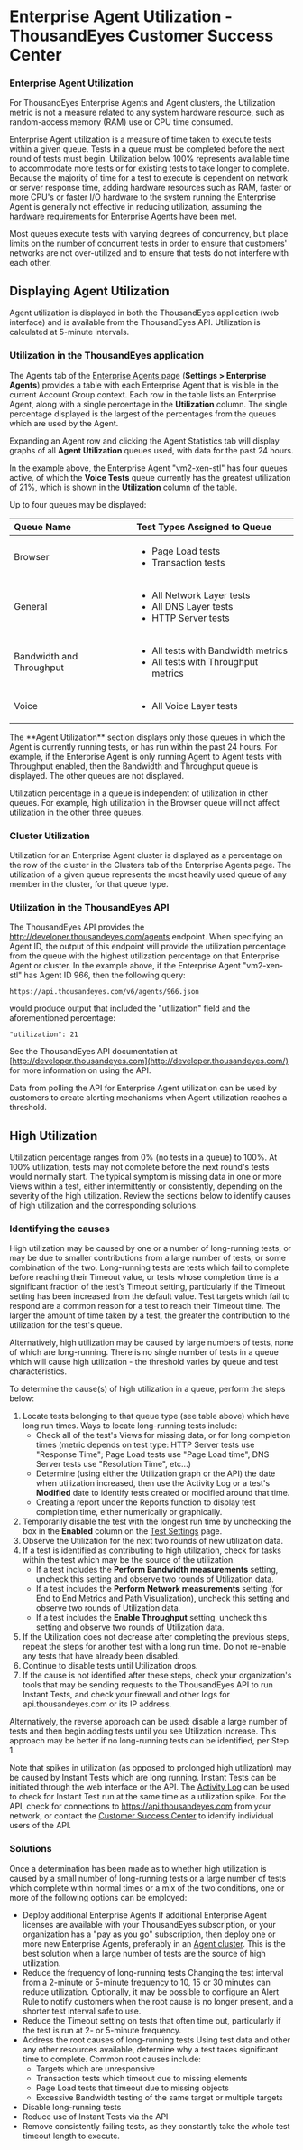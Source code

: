 # Enterprise Agent Utilization - ThousandEyes Customer Success Center

### Enterprise Agent Utilization

For ThousandEyes Enterprise Agents and Agent clusters, the Utilization metric is not a measure related to any system hardware resource, such as random-access memory \(RAM\) use or CPU time consumed.

Enterprise Agent utilization is a measure of time taken to execute tests within a given queue.  Tests in a queue must be completed before the next round of tests must begin. Utilization below 100% represents available time to accommodate more tests or for existing tests to take longer to complete.  Because the majority of time for a test to execute is dependent on network or server response time, adding hardware resources such as RAM, faster or more CPU's or faster I/O hardware to the system running the Enterprise Agent is generally not effective in reducing utilization, assuming the [hardware requirements for Enterprise Agents](https://success.thousandeyes.com/PublicArticlePage?articleIdParam=kA0E0000000CmnbKAC#Hardware) have been met.

Most queues execute tests with varying degrees of concurrency, but place limits on the number of concurrent tests in order to ensure that customers' networks are not over-utilized and to ensure that tests do not interfere with each other.

## Displaying Agent Utilization

Agent utilization is displayed in both the ThousandEyes application \(web interface\) and is available from the ThousandEyes API. Utilization is calculated at 5-minute intervals.

### Utilization in the ThousandEyes application

The Agents tab of the [Enterprise Agents page](https://app.stg.thousandeyes.com/settings/agents/enterprise/) \(**Settings &gt; Enterprise Agents**\) provides a table with each Enterprise Agent that is visible in the current Account Group context. Each row in the table lists an Enterprise Agent, along with a single percentage in the **Utilization** column. The single percentage displayed is the largest of the percentages from the queues which are used by the Agent.

  
Expanding an Agent row and clicking the Agent Statistics tab will display graphs of all **Agent Utilization** queues used, with data for the past 24 hours.

In the example above, the Enterprise Agent "vm2-xen-stl" has four queues active, of which the **Voice Tests** queue currently has the greatest utilization of 21%, which is shown in the **Utilization** column of the table.

Up to four queues may be displayed:

<table>
  <thead>
    <tr>
      <th style="text-align:left"><b>Queue Name</b>
      </th>
      <th style="text-align:left"><b>Test Types Assigned to Queue</b>
      </th>
    </tr>
  </thead>
  <tbody>
    <tr>
      <td style="text-align:left">Browser</td>
      <td style="text-align:left">
        <ul>
          <li>Page Load tests</li>
          <li>Transaction tests</li>
        </ul>
      </td>
    </tr>
    <tr>
      <td style="text-align:left">General</td>
      <td style="text-align:left">
        <ul>
          <li>All Network Layer tests</li>
          <li>All DNS Layer tests</li>
          <li>HTTP Server tests</li>
        </ul>
      </td>
    </tr>
    <tr>
      <td style="text-align:left">Bandwidth and Throughput</td>
      <td style="text-align:left">
        <ul>
          <li>All tests with Bandwidth metrics</li>
          <li>All tests with Throughput metrics</li>
        </ul>
      </td>
    </tr>
    <tr>
      <td style="text-align:left">Voice</td>
      <td style="text-align:left">
        <ul>
          <li>All Voice Layer tests</li>
        </ul>
      </td>
    </tr>
  </tbody>
</table>The **Agent Utilization** section displays only those queues in which the Agent is currently running tests, or has run within the past 24 hours. For example, if the Enterprise Agent is only running Agent to Agent tests with Throughput enabled, then the Bandwidth and Throughput queue is displayed. The other queues are not displayed.

Utilization percentage in a queue is independent of utilization in other queues.  For example, high utilization in the Browser queue will not affect utilization in the other three queues.

### Cluster Utilization

Utilization for an Enterprise Agent cluster is displayed as a percentage on the row of the cluster in the Clusters tab of the Enterprise Agents page.  The utilization of a given queue represents the most heavily used queue of any member in the cluster, for that queue type.

### Utilization in the ThousandEyes API

The ThousandEyes API provides the http://developer.thousandeyes.com/agents endpoint.  When specifying an Agent ID, the output of this endpoint will provide the utilization percentage from the queue with the highest utilization percentage on that Enterprise Agent or cluster.  In the example above, if the Enterprise Agent "vm2-xen-stl" has Agent ID 966, then the following query:

```text
https://api.thousandeyes.com/v6/agents/966.json
```

would produce output that included the "utilization" field and the aforementioned percentage:

`"utilization": 21`

See the ThousandEyes API documentation at [http://developer.thousandeyes.com](http://developer.thousandeyes.com/) for more information on using the API.

Data from polling the API for Enterprise Agent utilization can be used by customers to create alerting mechanisms when Agent utilization reaches a threshold.

## High Utilization

Utilization percentage ranges from 0% \(no tests in a queue\) to 100%.  At 100% utilization, tests may not complete before the next round's tests would normally start.  The typical symptom is missing data in one or more Views within a test, either intermittently or consistently, depending on the severity of the high utilization.  Review the sections below to identify causes of high utilization and the corresponding solutions.

### Identifying the causes

High utilization may be caused by one or a number of long-running tests, or may be due to smaller contributions from a large number of tests, or some combination of the two. Long-running tests are tests which fail to complete before reaching their Timeout value, or tests whose completion time is a significant fraction of the test’s Timeout setting, particularly if the Timeout setting has been increased from the default value. Test targets which fail to respond are a common reason for a test to reach their Timeout time. The larger the amount of time taken by a test, the greater the contribution to the utilization for the test's queue.

Alternatively, high utilization may be caused by large numbers of tests, none of which are long-running. There is no single number of tests in a queue which will cause high utilization - the threshold varies by queue and test characteristics.

To determine the cause\(s\) of high utilization in a queue, perform the steps below:

1. Locate tests belonging to that queue type \(see table above\) which have long run times.  Ways to locate long-running tests include:
   * Check all of the test's Views for missing data, or for long completion times \(metric depends on test type: HTTP Server tests use "Response Time"; Page Load tests use "Page Load time", DNS Server tests use "Resolution Time", etc...\)
   * Determine \(using either the Utilization graph or the API\) the date when utilization increased, then use the Activity Log or a test's **Modified** date to identify tests created or modified around that time.
   * Creating a report under the Reports function to display test completion time, either numerically or graphically.
2. Temporarily disable the test with the longest run time by unchecking the box in the **Enabled** column on the [Test Settings](https://app.thousandeyes.com/settings/tests/) page.
3. Observe the Utilization for the next two rounds of new utilization data.
4. If a test is identified as contributing to high utilization, check for tasks within the test which may be the source of the utilization.
   * If a test includes the **Perform Bandwidth measurements** setting, uncheck this setting and observe two rounds of Utilization data.
   * If a test includes the **Perform Network measurements** setting \(for End to End Metrics and Path Visualization\), uncheck this setting and observe two rounds of Utilization data.
   * If a test includes the **Enable Throughput** setting, uncheck this setting and observe two rounds of Utilization data.
5. If the Utilization does not decrease after completing the previous steps, repeat the steps for another test with a long run time. Do not re-enable any tests that have already been disabled.
6. Continue to disable tests until Utilization drops.
7. If the cause is not identified after these steps, check your organization's tools that may be sending requests to the ThousandEyes API to run Instant Tests, and check your firewall and other logs for api.thousandeyes.com or its IP address.

 Alternatively, the reverse approach can be used: disable a large number of tests and then begin adding tests until you see Utilization increase. This approach may be better if no long-running tests can be identified, per Step 1.

Note that spikes in utilization \(as opposed to prolonged high utilization\) may be caused by Instant Tests which are long running. Instant Tests can be initiated through the web interface or the API.  The [Activity Log](https://success.thousandeyes.com/PublicArticlePage?articleIdParam=kA0E0000000CmnNKAS) can be used to check for Instant Test run at the same time as a utilization spike. For the API, check for connections to https://api.thousandeyes.com from your network, or contact the [Customer Success Center](mailto:support@thousandeyes.com) to identify individual users of the API.

### Solutions

 Once a determination has been made as to whether high utilization is caused by a small number of long-running tests or a large number of tests which complete within normal times or a mix of the two conditions, one or more of the following options can be employed:

* Deploy additional Enterprise Agents  If additional Enterprise Agent licenses are available with your ThousandEyes subscription, or your organization has a "pay as you go" subscription, then deploy one or more new Enterprise Agents, preferably in an [Agent cluster](https://success.thousandeyes.com/PublicArticlePage?articleIdParam=kA0E0000000CmngKAC). This is the best solution when a large number of tests are the source of high utilization.
* Reduce the frequency of long-running tests  Changing the test interval from a 2-minute or 5-minute frequency to 10, 15 or 30 minutes can reduce utilization.  Optionally, it may be possible to configure an Alert Rule to notify customers when the root cause is no longer present, and a shorter test interval safe to use.
* Reduce the Timeout setting on tests that often time out, particularly if the test is run at 2- or 5-minute frequency.
* Address the root causes of long-running tests  Using test data and other any other resources available, determine why a test takes significant time to complete. Common root causes include:
  * Targets which are unresponsive
  * Transaction tests which timeout due to missing elements
  * Page Load tests that timeout due to missing objects
  * Excessive Bandwidth testing of the same target or multiple targets
* Disable long-running tests
* Reduce use of Instant Tests via the API
* Remove consistently failing tests, as they constantly take the whole test timeout length to execute.

